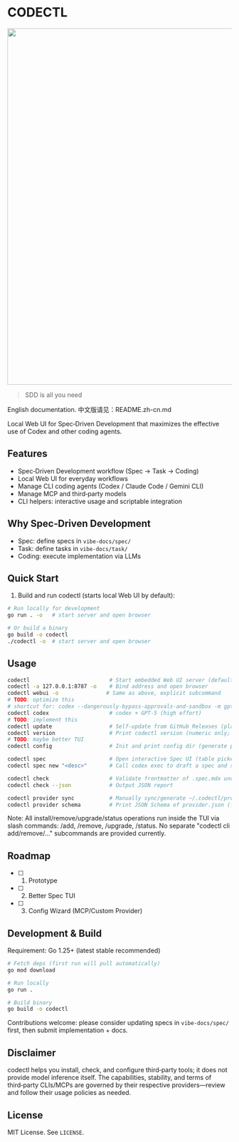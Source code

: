 # CODECTL

<p align="center">
    <img src="https://github.com/user-attachments/assets/effc6bc1-ef96-49cc-8751-6f9d1052e248" width="800"/>
<p>

> SDD is all you need

English documentation. 中文版请见：README.zh-cn.md

Local Web UI for Spec‑Driven Development that maximizes the effective use of Codex and other coding agents.

## Features

- Spec‑Driven Development workflow (Spec → Task → Coding)
- Local Web UI for everyday workflows
- Manage CLI coding agents (Codex / Claude Code / Gemini CLI)
- Manage MCP and third‑party models
- CLI helpers: interactive usage and scriptable integration

## Why Spec‑Driven Development

- Spec: define specs in `vibe-docs/spec/`
- Task: define tasks in `vibe-docs/task/`
- Coding: execute implementation via LLMs

## Quick Start

1) Build and run codectl (starts local Web UI by default):

```bash
# Run locally for development
go run . -o   # start server and open browser

# Or build a binary
go build -o codectl
./codectl -o  # start server and open browser
```

## Usage

```bash
codectl                         # Start embedded Web UI server (default)
codectl -a 127.0.0.1:8787 -o    # Bind address and open browser
codectl webui -o               # Same as above, explicit subcommand
# TODO: optimize this
# shortcut for: codex --dangerously-bypass-approvals-and-sandbox -m gpt-5 -c model_reasoning_effort=high
codectl codex                   # codex + GPT‑5 (high effort)
# TODO: implement this
codectl update                  # Self‑update from GitHub Releases (planned)
codectl version                 # Print codectl version (numeric only; script‑friendly)
# TODO: maybe better TUI
codectl config                  # Init and print config dir (generate provider/models/mcp files)

codectl spec                    # Open interactive Spec UI (table picker + left Markdown + right logs + bottom input)
codectl spec new "<desc>"       # Call codex exec to draft a spec and save to vibe-docs/spec

codectl check                   # Validate frontmatter of .spec.mdx under vibe-docs/spec (title required)
codectl check --json            # Output JSON report

codectl provider sync           # Manually sync/generate ~/.codectl/provider.json (then customize)
codectl provider schema         # Print JSON Schema of provider.json (for validation/completion)
```

Note: All install/remove/upgrade/status operations run inside the TUI via slash commands: /add, /remove, /upgrade, /status. No separate "codectl cli add/remove/..." subcommands are provided currently.

## Roadmap

- [ ] 
    1. Prototype
- [ ] 
    2. Better Spec TUI
- [ ] 
    3. Config Wizard (MCP/Custom Provider)

## Development & Build

Requirement: Go 1.25+ (latest stable recommended)

```bash
# Fetch deps (first run will pull automatically)
go mod download

# Run locally
go run .

# Build binary
go build -o codectl
```

Contributions welcome: please consider updating specs in `vibe-docs/spec/` first, then submit implementation + docs.

## Disclaimer

codectl helps you install, check, and configure third‑party tools; it does not provide model inference itself. The
capabilities, stability, and terms of third‑party CLIs/MCPs are governed by their respective providers—review and follow
their usage policies as needed.

## License

MIT License. See `LICENSE`.
